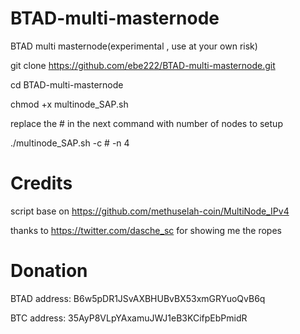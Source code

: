 # BTAD-multi-masternode
BTAD multi masternode(experimental , use at your own risk)

git clone https://github.com/ebe222/BTAD-multi-masternode.git

cd BTAD-multi-masternode

chmod +x multinode_SAP.sh

replace the # in the next command with number of nodes to setup

./multinode_SAP.sh -c # -n 4



# Credits
script base on https://github.com/methuselah-coin/MultiNode_IPv4

thanks to https://twitter.com/dasche_sc for showing me the ropes

# Donation
BTAD address: B6w5pDR1JSvAXBHUBvBX53xmGRYuoQvB6q

BTC  address: 35AyP8VLpYAxamuJWJ1eB3KCifpEbPmidR
